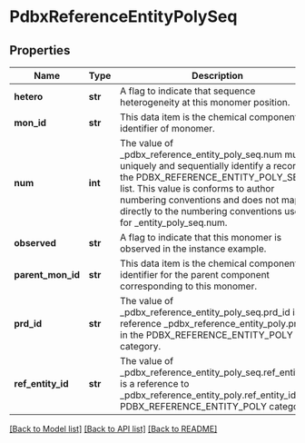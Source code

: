 # PdbxReferenceEntityPolySeq

## Properties
Name | Type | Description | Notes
------------ | ------------- | ------------- | -------------
**hetero** | **str** | A flag to indicate that sequence heterogeneity at this monomer position. | 
**mon_id** | **str** | This data item is the chemical component identifier of monomer. | 
**num** | **int** | The value of _pdbx_reference_entity_poly_seq.num must uniquely and sequentially  identify a record in the PDBX_REFERENCE_ENTITY_POLY_SEQ list.   This value is conforms to author numbering conventions and does not map directly  to the numbering conventions used for _entity_poly_seq.num. | 
**observed** | **str** | A flag to indicate that this monomer is observed in the instance example. | [optional] 
**parent_mon_id** | **str** | This data item is the chemical component identifier for the parent component corresponding to this monomer. | [optional] 
**prd_id** | **str** | The value of _pdbx_reference_entity_poly_seq.prd_id is a reference         _pdbx_reference_entity_poly.prd_id in the  PDBX_REFERENCE_ENTITY_POLY category. | 
**ref_entity_id** | **str** | The value of _pdbx_reference_entity_poly_seq.ref_entity_id is a reference  to _pdbx_reference_entity_poly.ref_entity_id in PDBX_REFERENCE_ENTITY_POLY category. | 

[[Back to Model list]](../README.md#documentation-for-models) [[Back to API list]](../README.md#documentation-for-api-endpoints) [[Back to README]](../README.md)

